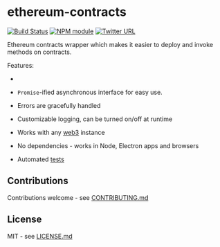 # ethereum-contracts

[![Build Status](https://secure.travis-ci.org/hiddentao/ethereum-contracts.png?branch=master)](http://travis-ci.org/hiddentao/ethereum-contracts) [![NPM module](https://badge.fury.io/js/ethereum-contracts.png)](https://badge.fury.io/js/ethereum-contracts) [![Twitter URL](https://img.shields.io/twitter/url/http/shields.io.svg?style=social&label=Follow&maxAge=2592000)](https://twitter.com/hiddentao)

Ethereum contracts wrapper which makes it easier to deploy and invoke methods on contracts.

Features:

* 

* `Promise`-ified asynchronous interface for easy use.
* Errors are gracefully handled
* Customizable logging, can be turned on/off at runtime
* Works with any [web3](https://github.com/ethereum/web3.js/) instance
* No dependencies - works in Node, Electron apps and browsers
* Automated [tests](https://travis-ci.org/hiddentao/ethereum-contracts)


## Contributions

Contributions welcome - see [CONTRIBUTING.md](CONTRIBUTING.md)

## License

MIT - see [LICENSE.md](LICENSE.md)

